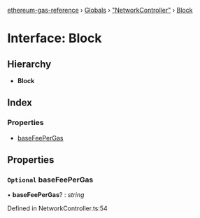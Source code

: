 [ethereum-gas-reference](../README.md) › [Globals](../globals.md) › ["NetworkController"](../modules/_networkcontroller_.md) › [Block](_networkcontroller_.block.md)

# Interface: Block

## Hierarchy

* **Block**

## Index

### Properties

* [baseFeePerGas](_networkcontroller_.block.md#optional-basefeepergas)

## Properties

### `Optional` baseFeePerGas

• **baseFeePerGas**? : *string*

Defined in NetworkController.ts:54
